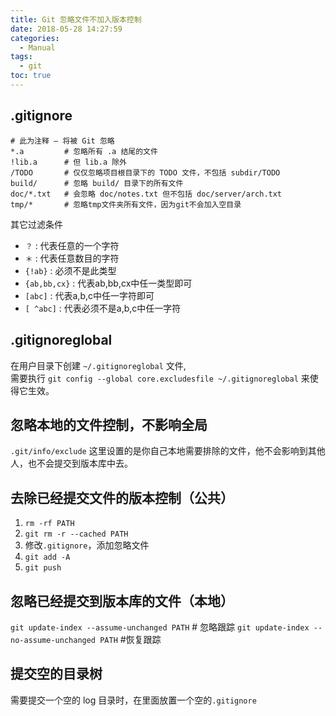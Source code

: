 ```yaml
---
title: Git 忽略文件不加入版本控制
date: 2018-05-28 14:27:59
categories:
  - Manual
tags:
  - git
toc: true
---
```


## .gitignore

```
# 此为注释 – 将被 Git 忽略
*.a         # 忽略所有 .a 结尾的文件
!lib.a      # 但 lib.a 除外
/TODO       # 仅仅忽略项目根目录下的 TODO 文件，不包括 subdir/TODO
build/      # 忽略 build/ 目录下的所有文件
doc/*.txt   # 会忽略 doc/notes.txt 但不包括 doc/server/arch.txt
tmp/*       # 忽略tmp文件夹所有文件，因为git不会加入空目录
```

其它过滤条件

* `？` : 代表任意的一个字符
* `＊` : 代表任意数目的字符
* `{!ab}` : 必须不是此类型
* `{ab,bb,cx}` : 代表ab,bb,cx中任一类型即可
* `[abc]` : 代表a,b,c中任一字符即可
* `[ ^abc]` : 代表必须不是a,b,c中任一字符

## .gitignoreglobal

在用户目录下创建 `~/.gitignoreglobal` 文件,  
需要执行 `git config --global core.excludesfile ~/.gitignoreglobal` 来使得它生效。

## 忽略本地的文件控制，不影响全局

`.git/info/exclude` 这里设置的是你自己本地需要排除的文件，他不会影响到其他人，也不会提交到版本库中去。

## 去除已经提交文件的版本控制（公共）

1. `rm -rf PATH`
2. `git rm -r --cached PATH`
3. 修改`.gitignore`，添加忽略文件
4. `git add -A`
5. `git push`

## 忽略已经提交到版本库的文件（本地）

`git update-index --assume-unchanged PATH`      # 忽略跟踪
`git update-index --no-assume-unchanged PATH`   #恢复跟踪

## 提交空的目录树

需要提交一个空的 log 目录时，在里面放置一个空的`.gitignore`